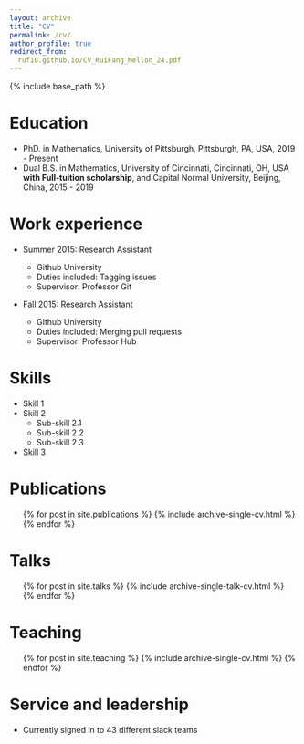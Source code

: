 ```yaml
---
layout: archive
title: "CV"
permalink: /cv/
author_profile: true
redirect_from:
  ruf10.github.io/CV_RuiFang_Mellon_24.pdf
---
```


{% include base_path %}

Education
======
* PhD. in Mathematics, University of Pittsburgh, Pittsburgh, PA, USA, 2019 - Present 
* Dual B.S. in Mathematics, University of Cincinnati, Cincinnati, OH, USA **with Full-tuition scholarship**, and Capital Normal University, Beijing, China, 2015 - 2019 


Work experience
======
* Summer 2015: Research Assistant
  * Github University
  * Duties included: Tagging issues
  * Supervisor: Professor Git

* Fall 2015: Research Assistant
  * Github University
  * Duties included: Merging pull requests
  * Supervisor: Professor Hub
  
Skills
======
* Skill 1
* Skill 2
  * Sub-skill 2.1
  * Sub-skill 2.2
  * Sub-skill 2.3
* Skill 3

Publications
======
  <ul>{% for post in site.publications %}
    {% include archive-single-cv.html %}
  {% endfor %}</ul>
  
Talks
======
  <ul>{% for post in site.talks %}
    {% include archive-single-talk-cv.html %}
  {% endfor %}</ul>
  
Teaching
======
  <ul>{% for post in site.teaching %}
    {% include archive-single-cv.html %}
  {% endfor %}</ul>
  
Service and leadership
======
* Currently signed in to 43 different slack teams
